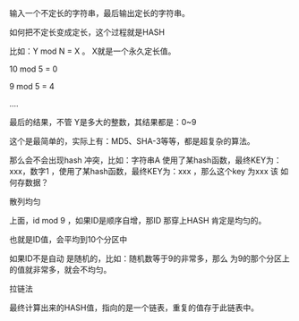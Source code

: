 输入一个不定长的字符串，最后输出定长的字符串。

如何把不定长变成定长，这个过程就是HASH

比如：Y mod N = X 。 X就是一个永久定长值。

10 mod 5 = 0

9 mod 5 = 4

....

最后的结果，不管 Y是多大的整数，其结果都是：0~9

这个是最简单的，实际上有：MD5、SHA\-3等等，都是超复杂的算法。

那么会不会出现hash 冲突，比如：字符串A 使用了某hash函数，最终KEY为：xxx，数字1 ，使用了某hash函数，最终KEY为：xxx ，那么这个key 为xxx 该 如何存数据？

散列均匀

上面，id mod 9 ，如果ID是顺序自增，那ID 那穿上HASH 肯定是均匀的。

也就是ID值，会平均到10个分区中

如果ID不是自动 是随机的，比如：随机数等于9的非常多，那么 为9的那个分区上的值就非常多，就会不均匀。

拉链法

最终计算出来的HASH值，指向的是一个链表，重复的值存于此链表中。

